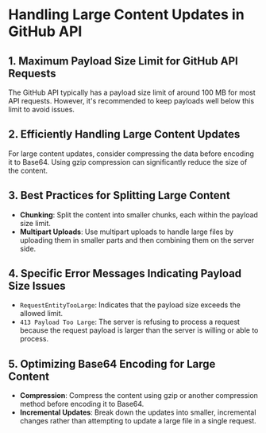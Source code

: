 
# Handling Large Content Updates in GitHub API

## 1. Maximum Payload Size Limit for GitHub API Requests
The GitHub API typically has a payload size limit of around 100 MB for most API requests. However, it's recommended to keep payloads well below this limit to avoid issues.

## 2. Efficiently Handling Large Content Updates
For large content updates, consider compressing the data before encoding it to Base64. Using gzip compression can significantly reduce the size of the content.

## 3. Best Practices for Splitting Large Content
- **Chunking**: Split the content into smaller chunks, each within the payload size limit.
- **Multipart Uploads**: Use multipart uploads to handle large files by uploading them in smaller parts and then combining them on the server side.

## 4. Specific Error Messages Indicating Payload Size Issues
- `RequestEntityTooLarge`: Indicates that the payload size exceeds the allowed limit.
- `413 Payload Too Large`: The server is refusing to process a request because the request payload is larger than the server is willing or able to process.

## 5. Optimizing Base64 Encoding for Large Content
- **Compression**: Compress the content using gzip or another compression method before encoding it to Base64.
- **Incremental Updates**: Break down the updates into smaller, incremental changes rather than attempting to update a large file in a single request.
